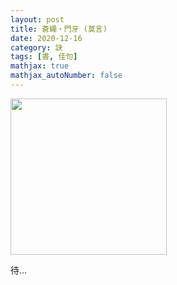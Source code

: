 ```yaml
---
layout: post
title: 蒼蠅‧門牙 (莫言)
date: 2020-12-16
category: 訣
tags: [書, 佳句]
mathjax: true
mathjax_autoNumber: false
---
```


<img src="https://doltegg.github.io/book/images/fly.jpg" style="width:250px;">

待...
